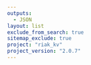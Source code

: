 ```yaml
---
outputs:
  - JSON
layout: list
exclude_from_search: true
sitemap_exclude: true
project: "riak_kv"
project_version: "2.0.7"
---
```



